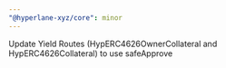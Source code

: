 ```yaml
---
"@hyperlane-xyz/core": minor
---
```


Update Yield Routes (HypERC4626OwnerCollateral and HypERC4626Collateral) to use safeApprove
